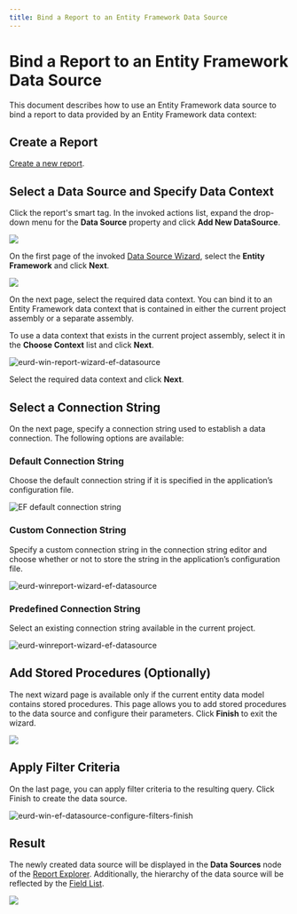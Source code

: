 ```yaml
---
title: Bind a Report to an Entity Framework Data Source
---
```

# Bind a Report to an Entity Framework Data Source

This document describes how to use an Entity Framework data source to bind a report to data provided by an Entity Framework data context:
## Create a Report

[Create a new report](../add-new-reports.md).

## Select a Data Source and Specify Data Context

Click the report's smart tag. In the invoked actions list, expand the drop-down menu for the **Data Source** property and click **Add New DataSource**.
	
![](../../../../images/eurd-win-report-smart-tag-add-new-data-source.png)

On the first page of the invoked [Data Source Wizard](../report-designer-tools/data-source-wizard.md), select the **Entity Framework** and click **Next**.
	
![](../../../../images/eurd-win-data-source-wizard-select-ef.png)

On the next page, select the required data context. You can bind it to an Entity Framework data context that is contained in either the current project assembly or a separate assembly.
	
To use a data context that exists in the current project assembly, select it in the **Choose Context** list and click **Next**.
	
![eurd-win-report-wizard-ef-datasource](../../../../images/eurd-win-report-wizard-ef-datasource.png)
	
Select the required data context and click **Next**.
## Select a Connection String

On the next page, specify a connection string used to establish a data connection. The following options are available:
### Default Connection String

Choose the default connection string if it is specified in the application’s configuration file.

![EF default connection string](../../../../images/ef-default-connection-string-win.png)
### Custom Connection String

Specify a custom connection string in the connection string editor and choose whether or not to store the string in the application’s configuration file.

![eurd-winreport-wizard-ef-datasource](../../../../images/eurd-winreport-wizard-ef-datasource.png)

### Predefined Connection String

Select an existing connection string available in the current project. 

![eurd-winreport-wizard-ef-datasource](../../../../images/eurd-winreport-wizard-ef-datasource.png) 

## Add Stored Procedures (Optionally)

The next wizard page is available only if the current entity data model contains stored procedures. This page allows you to add stored procedures to the data source and configure their parameters. Click **Finish** to exit the wizard.
	
![](../../../../images/eurd-win-data-source-wizard-ef-stored-procedures.png)

## Apply Filter Criteria

On the last page, you can apply filter criteria to the resulting query. Click Finish to create the data source.

![eurd-win-ef-datasource-configure-filters-finish](../../../../images/eurd-win-ef-datasource-configure-filters-finish.png)

## Result
	
The newly created data source will be displayed in the **Data Sources** node of the [Report Explorer](../report-designer-tools/ui-panels/report-explorer.md). Additionally, the hierarchy of the data source will be reflected by the [Field List](../report-designer-tools/ui-panels/field-list.md).
	
![](../../../../images/eurd-win-data-source-wizard-ef-result.png)